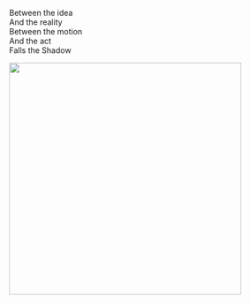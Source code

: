 
Between the idea <br>
And the reality <br>
Between the motion <br>
And the act <br>
Falls the Shadow <br>

<img src="https://github.com/baoskee/baoskee/assets/16130434/54a16d33-f2ad-4a02-9824-abb82c7622e0" width="420"/>

